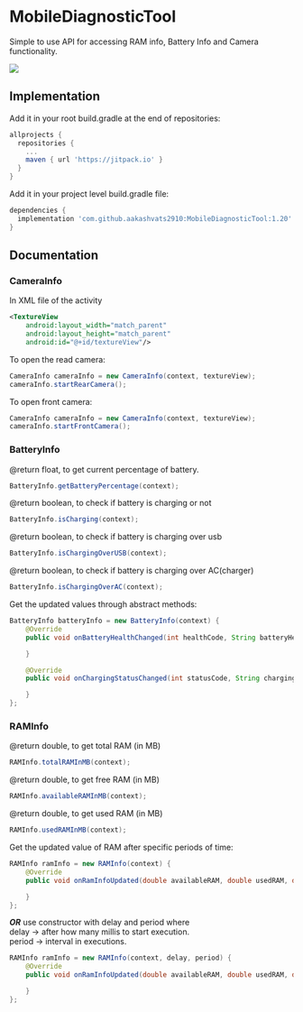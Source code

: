 # MobileDiagnosticTool

Simple to use API for accessing RAM info, Battery Info and Camera functionality.

[![](https://jitpack.io/v/aakashvats2910/MobileDiagnosticTool.svg)](https://jitpack.io/#aakashvats2910/MobileDiagnosticTool)

<h2> Implementation</h2>
Add it in your root build.gradle at the end of repositories:

```gradle
allprojects {
  repositories {
    ...
    maven { url 'https://jitpack.io' }
  }
}
```

Add it in your project level build.gradle file:

```gradle
dependencies {
  implementation 'com.github.aakashvats2910:MobileDiagnosticTool:1.20'
}
```
<h2> Documentation </h2>
<h3> CameraInfo </h3>
In XML file of the activity

```xml
<TextureView
    android:layout_width="match_parent"
    android:layout_height="match_parent"
    android:id="@+id/textureView"/>
```
To open the read camera:
```java
CameraInfo cameraInfo = new CameraInfo(context, textureView);
cameraInfo.startRearCamera();
```

To open front camera:
```java
CameraInfo cameraInfo = new CameraInfo(context, textureView);
cameraInfo.startFrontCamera();
```

<h3> BatteryInfo </h3>

@return float, to get current percentage of battery.
```java
BatteryInfo.getBatteryPercentage(context);
```
@return boolean, to check if battery is charging or not
```java
BatteryInfo.isCharging(context);
```
@return boolean, to check if battery is charging over usb
```java
BatteryInfo.isChargingOverUSB(context);
```
@return boolean, to check if battery is charging over AC(charger)
```java
BatteryInfo.isChargingOverAC(context);
```

Get the updated values through abstract methods:
```java
BatteryInfo batteryInfo = new BatteryInfo(context) {
    @Override
    public void onBatteryHealthChanged(int healthCode, String batteryHealth) {

    }

    @Override
    public void onChargingStatusChanged(int statusCode, String chargingStatus) {

    }
};
```

<h3> RAMInfo </h3>

@return double, to get total RAM (in MB)
```java
RAMInfo.totalRAMInMB(context);
```
@return double, to get free RAM (in MB)
```java
RAMInfo.availableRAMInMB(context);
```
@return double, to get used RAM (in MB)
```java
RAMInfo.usedRAMInMB(context);
```

Get the updated value of RAM after specific periods of time:
```java
RAMInfo ramInfo = new RAMInfo(context) {
    @Override
    public void onRamInfoUpdated(double availableRAM, double usedRAM, double totalRAM) {

    }
};
```
<b><i>OR</i></b> use constructor with delay and period where<br/>
delay -> after how many millis to start execution.<br/>
period -> interval in executions.
```java
RAMInfo ramInfo = new RAMInfo(context, delay, period) {
    @Override
    public void onRamInfoUpdated(double availableRAM, double usedRAM, double totalRAM) {

    }
};

```
